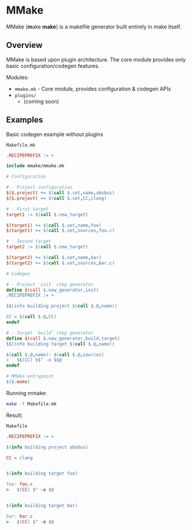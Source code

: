 # MMake

MMake (**m**ake **make**) is a makefile generator built entirely in make itself.

## Overview

MMake is based upon plugin architecture. The core module provides only basic configuration/codegen features.

Modules:

+ `mmake.mk` - Core module, provides configuration & codegen APIs
+ `plugins/`
  + (coming soon)

## Examples

Basic codegen example without plugins

`Makefile.mk`

```Makefile
.RECIPEPREFIX := >

include mmake/mmake.mk

# Configuration

# - Project configuration
$($.project) += $(call $.set,name,abobus)
$($.project) += $(call $.set,CC,clang)

# - First target
target1 := $(call $.new_target)

$(target1) += $(call $.set,name,foo)
$(target1) += $(call $.set,sources,foo.c)

# - Second target
target2 := $(call $.new_target)

$(target2) += $(call $.set,name,bar)
$(target2) += $(call $.set,sources,bar.c)

# Codegen

# - Project `init` step generator
define $(call $.new_generator,init)
.RECIPEPREFIX := >

$$(info building project $(call $.@,name))

CC = $(call $.@,CC)
endef

# - Target `build` step generator
define $(call $.new_generator,build,target)
$$(info building target $(call $.@,name))

$(call $.@,name): $(call $.@,sources)
>   $$(CC) $$^ -o $$@
endef

# MMake entrypoint
$($.make)
```

Running mmake:

```sh
make -f Makefile.mk
```

Result:

`Makefile`

```Makefile
.RECIPEPREFIX := >

$(info building project abobus)

CC = clang


$(info building target foo)

foo: foo.c
>   $(CC) $^ -o $@


$(info building target bar)

bar: bar.c
>   $(CC) $^ -o $@
```
